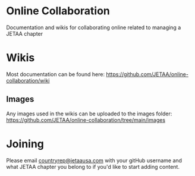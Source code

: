 # Online Collaboration
Documentation and wikis for collaborating online related to managing a JETAA chapter

# Wikis
Most documentation can be found here: https://github.com/JETAA/online-collaboration/wiki

## Images
Any images used in the wikis can be uploaded to the images folder: https://github.com/JETAA/online-collaboration/tree/main/images

# Joining

Please email countryrep@jetaausa.com with your gitHub username and what JETAA chapter you belong to if you'd like to start adding content.
